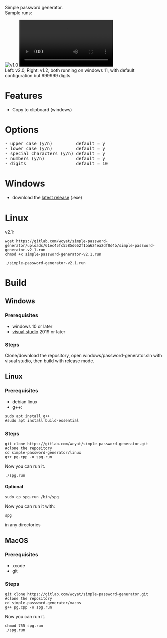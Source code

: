 Simple password generator. <br />
Sample runs: <br/>

![v1.0](https://gitlab.com/wcyat/simple-password-generator/-/raw/master/simple-password-generator-v1.0.png)
![link to video](https://gitlab.com/wcyat/simple-password-generator/-/raw/master/v2.0_-_v1.2.mp4) <br>
Left: v2.0, Right: v1.2, both running on windows 11, with default configuration but 999999 digits.
# Features
- Copy to clipboard (windows)
# Options
<pre>
- upper case (y/n)         default = y
- lower case (y/n)         default = y
- special characters (y/n) default = y
- numbers (y/n)            default = y
- digits                   default = 10
</pre>
# Windows
- download the [latest release](https://gitlab.com/wcyat/simple-password-generator/-/releases) (.exe)
# Linux
v2.1:
```
wget https://gitlab.com/wcyat/simple-password-generator/uploads/61ec45fc5585d662f1ba624ea2df0d4b/simple-password-generator-v2.1.run
chmod +x simple-password-generator-v2.1.run
```
```
./simple-password-generator-v2.1.run
```

# Build
## Windows
### Prerequisites
- windows 10 or later
- [visual studio](https://visualstudio.microsoft.com/downloads/) 2019 or later
### Steps
Clone/download the repository, open windows/password-generator.sln with visual studio, then build with release mode.
## Linux
### Prerequisites
- debian linux
- g++:
```
sudo apt install g++
#sudo apt install build-essential
```
### Steps
```
git clone https://gitlab.com/wcyat/simple-password-generator.git #clone the repository
cd simple-password-generator/linux
g++ pg.cpp -o spg.run
```
Now you can run it.
```
./spg.run
```
#### Optional
```
sudo cp spg.run /bin/spg
```
Now you can run it with:
```
spg
```
in any directories
## MacOS
### Prerequisites
- xcode
- git
### Steps
```
git clone https://gitlab.com/wcyat/simple-password-generator.git #clone the repository
cd simple-password-generator/macos
g++ pg.cpp -o spg.run
```
Now you can run it.
```
chmod 755 spg.run
./spg.run
```
